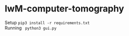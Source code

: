 # IwM-computer-tomography
Setup
<code>pip3 install -r requirements.txt</code> <br />
Running <code> python3 gui.py</code>
